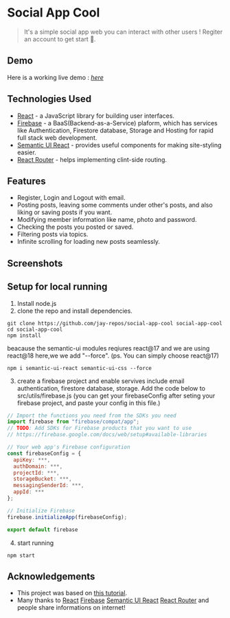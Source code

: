 # Social App Cool
> It's a simple social app web you can interact with other users !
> Regiter an account to get start 🐶.


## Demo
Here is a working live demo :  [_here_](https://social-app-cool.web.app)

## Technologies Used
- [React](https://zh-hant.reactjs.org/) - a JavaScript library for building user interfaces.
- [Firebase](https://firebase.google.com/) - a BaaS(Backend-as-a-Service) plaform, which has services like Authentication, Firestore database, Storage and Hosting for rapid full stack web development.
- [Semantic UI React](https://react.semantic-ui.com/) - provides useful components for making site-styling easier.
- [React Router](https://reactrouter.com/) - helps implementing clint-side routing.

## Features
- Register, Login and Logout with email.
- Posting posts, leaving some comments under other's posts, and also liking or saving posts if you want. 
- Modifying member information like name, photo and password.
- Checking the posts you posted or saved.
- Filtering posts via topics.
- Infinite scrolling for loading new posts seamlessly.

## Screenshots

## Setup for local running
1. Install node.js
2. clone the repo and install dependencies.
```
git clone https://github.com/jay-repos/social-app-cool social-app-cool
cd social-app-cool
npm install
```
beacause the semantic-ui modules reqiures react@17 and we are using react@18 here,we we add "--force".
(ps. You can simply choose react@17)
```
npm i semantic-ui-react semantic-ui-css --force
```
3. create a firebase project and enable servives include email authentication, firestore database, storage.
Add the code below to src/utils/firebase.js
(you can get your firebaseConfig after seting your firebase project,
and paste your config in this file.)
```javascript
// Import the functions you need from the SDKs you need
import firebase from "firebase/compat/app";
// TODO: Add SDKs for Firebase products that you want to use
// https://firebase.google.com/docs/web/setup#available-libraries

// Your web app's Firebase configuration
const firebaseConfig = {
  apiKey: ***,
  authDomain: ***,
  projectId: ***,
  storageBucket: ***,
  messagingSenderId: ***,
  appId: ***
};

// Initialize Firebase
firebase.initializeApp(firebaseConfig);

export default firebase
```
4. start running
```
npm start
```

## Acknowledgements
- This project was based on [this tutorial](https://www.youtube.com/watch?v=EwvFcFpZWio&list=PLddLA9QpG2T2__tPfi6nwaL8Rf_wWQaz7).
- Many thanks to [React](https://zh-hant.reactjs.org/) [Firebase](https://firebase.google.com/) [Semantic UI React](https://react.semantic-ui.com/) [React Router](https://reactrouter.com/) and people share informations on internet!

